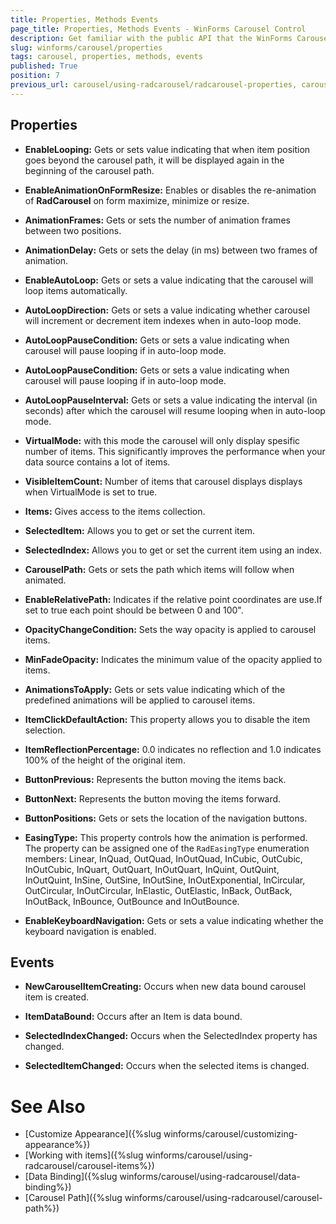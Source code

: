 ```yaml
---
title: Properties, Methods Events
page_title: Properties, Methods Events - WinForms Carousel Control
description: Get familiar with the public API that the WinForms Carousel control offers.
slug: winforms/carousel/properties
tags: carousel, properties, methods, events
published: True
position: 7
previous_url: carousel/using-radcarousel/radcarousel-properties, carousel-using-radcarousel-radcarousel-properties
---
```


## Properties

* __EnableLooping:__ Gets or sets value indicating that when item position goes beyond the carousel path, it will be displayed again in the beginning of the carousel path.

* __EnableAnimationOnFormResize:__ Enables or disables the re-animation of __RadCarousel__ on form maximize, minimize or resize.

* __AnimationFrames:__ Gets or sets the number of animation frames between two positions.

* __AnimationDelay:__ Gets or sets the delay (in ms) between two frames of animation.

* __EnableAutoLoop:__ Gets or sets a value indicating that the carousel will loop items automatically.

* __AutoLoopDirection:__ Gets or sets a value indicating whether carousel will increment or decrement item indexes when in auto-loop mode.

* __AutoLoopPauseCondition:__ Gets or sets a value indicating when carousel will pause looping if in auto-loop mode.

* __AutoLoopPauseCondition:__ Gets or sets a value indicating when carousel will pause looping if in auto-loop mode.

* __AutoLoopPauseInterval:__ Gets or sets a value indicating the interval (in seconds) after which the carousel will resume looping when in auto-loop mode.

* __VirtualMode:__ with this mode the carousel will only display spesific number of items. This significantly improves the performance when your data source contains a lot of items.

* __VisibleItemCount:__ Number of items that carousel displays displays when VirtualMode is set to true.

* __Items:__ Gives access to the items collection.

* __SelectedItem:__ Allows you to get or set the current item.

* __SelectedIndex:__ Allows you to get or set the current item using an index.


* __CarouselPath:__ Gets or sets the path which items will follow when animated.

* __EnableRelativePath:__ Indicates if the relative point coordinates are use.If set to true each point should be between 0 and 100".

* __OpacityChangeCondition:__ Sets the way opacity is applied to carousel items.

* __MinFadeOpacity:__ Indicates the minimum value of the opacity applied to items.

* __AnimationsToApply:__ Gets or sets value indicating which of the predefined animations will be applied to carousel items.

* __ItemClickDefaultAction:__ This property allows you to disable the item selection.

* __ItemReflectionPercentage:__ 0.0 indicates no reflection and 1.0 indicates 100% of the height of the original item.

* __ButtonPrevious:__ Represents the button moving the items back.

* __ButtonNext:__ Represents the button moving the items forward.

* __ButtonPositions:__ Gets or sets the location of the navigation buttons.

* __EasingType:__ This property controls how the animation is performed. The property can be assigned one of the `RadEasingType` enumeration members: Linear, InQuad, OutQuad, InOutQuad, InCubic, OutCubic, InOutCubic, InQuart, OutQuart, InOutQuart, InQuint, OutQuint, InOutQuint, InSine, OutSine, InOutSine, InOutExponential, InCircular, OutCircular, InOutCircular, InElastic, OutElastic, InBack, OutBack, InOutBack, InBounce, OutBounce and InOutBounce.

* __EnableKeyboardNavigation:__ Gets or sets a value indicating whether the keyboard navigation is enabled.

## Events

* __NewCarouselItemCreating:__ Occurs when new data bound carousel item is created.
* __ItemDataBound:__ Occurs after an Item is data bound.

* __SelectedIndexChanged:__ Occurs when the SelectedIndex property has changed.

* __SelectedItemChanged:__ Occurs when the selected items is changed.


# See Also

 * [Customize Appearance]({%slug winforms/carousel/customizing-appearance%})
 * [Working with items]({%slug  winforms/carousel/using-radcarousel/carousel-items%})
 * [Data Binding]({%slug winforms/carousel/using-radcarousel/data-binding%})
 * [Carousel Path]({%slug winforms/carousel/using-radcarousel/carousel-path%})


